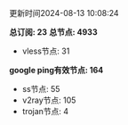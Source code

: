 更新时间2024-08-13 10:08:24

**总订阅: 23**
**总节点: 4933**
- vless节点: 31

**google ping有效节点: 164**
- ss节点: 55
- v2ray节点: 105
- trojan节点: 4
